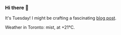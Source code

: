 ### Hi there :wave:

It's Tuesday! I might be crafting a fascinating [blog post](https://www.benjaminwuethrich.dev).

Weather in Toronto: mist, at +21°C.
